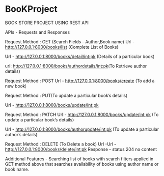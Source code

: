 # BooKProject
BOOK STORE PROJECT USING REST API

APIs - Requests and Responses

Request Method : GET (Search Fields - Author,Book name)
Url - http://127.0.0.1:8000/books/list (Complete List of Books)

Url - http://127.0.0.1:8000/books/detail/<int:pk> (Details of a particular book)

url: http://127.0.0.1:8000/books/authordetails/<int:pk>(To Retrieve author details)



Request Method : POST
Url - http://127.0.0.1:8000/books/create (To add a new book)

        	
Request Method : PUT(To update a particular book’s details)

Url - http://127.0.0.1:8000/books/update/<int:pk> 




Request Method : PATCH
Url - http://127.0.0.1:8000/books/update/<int:pk>
(To update a particular book’s details)




Url - http://127.0.0.1:8000/books/authorupdate/<int:pk>
(To update a particular author’s details)



Request Method : DELETE (To Delete a book)
Url -Url - http://127.0.0.1:8000/books/delete/<int:pk>
Response - status 204 no content


Additional Features - Searching list of books with search filters applied in GET method above that searches availability of books using author name or book name.
